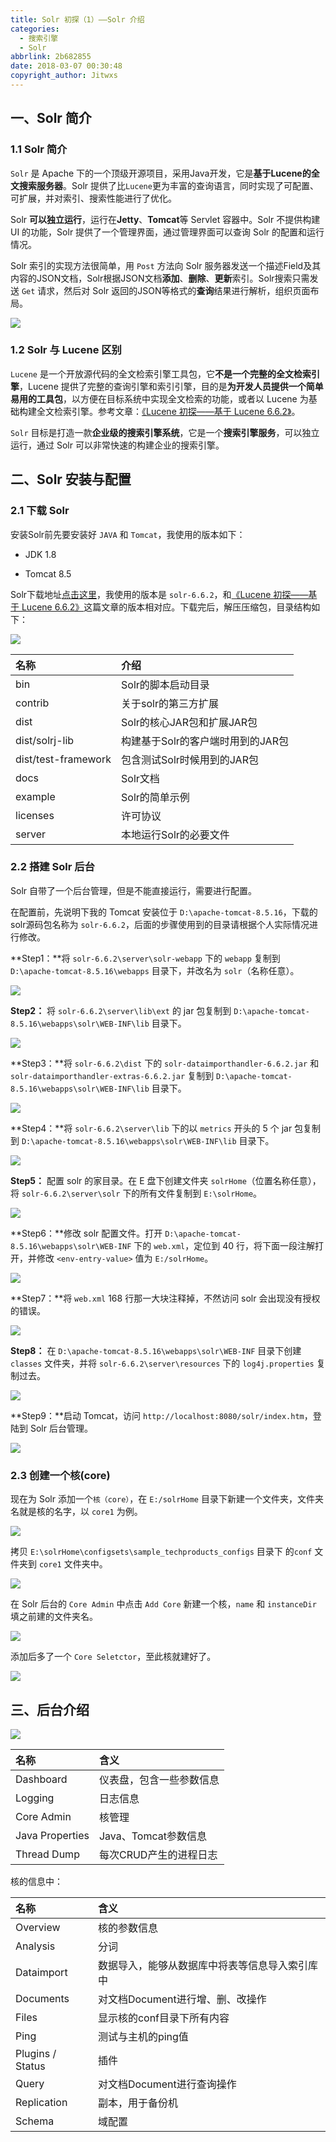 ```yaml
---
title: Solr 初探（1）——Solr 介绍
categories:
  - 搜索引擎
  - Solr
abbrlink: 2b682855
date: 2018-03-07 00:30:48
copyright_author: Jitwxs
---
```


##  一、Solr 简介

### 1.1 Solr 简介

`Solr` 是 Apache 下的一个顶级开源项目，采用Java开发，它是**基于Lucene的全文搜索服务器**。Solr 提供了比`Lucene`更为丰富的查询语言，同时实现了可配置、可扩展，并对索引、搜索性能进行了优化。

Solr **可以独立运行**，运行在**Jetty**、**Tomcat**等 Servlet 容器中。Solr 不提供构建 UI 的功能，Solr 提供了一个管理界面，通过管理界面可以查询 Solr 的配置和运行情况。

Solr 索引的实现方法很简单，用 `Post` 方法向 Solr 服务器发送一个描述Field及其内容的JSON文档，Solr根据JSON文档**添加**、**删除**、**更新**索引。Solr搜索只需发送 `Get` 请求，然后对 Solr 返回的JSON等格式的**查询**结果进行解析，组织页面布局。

![](https://cdn.jsdelivr.net/gh/jitwxs/cdn/blog/posts/201803/20180306233919166.png)

### 1.2 Solr 与 Lucene 区别

`Lucene` 是一个开放源代码的全文检索引擎工具包，它**不是一个完整的全文检索引擎**，Lucene 提供了完整的查询引擎和索引引擎，目的是**为开发人员提供一个简单易用的工具包**，以方便在目标系统中实现全文检索的功能，或者以 Lucene 为基础构建全文检索引擎。参考文章：[《Lucene 初探——基于 Lucene 6.6.2》](/44bf5506.html)。

`Solr` 目标是打造一款**企业级的搜索引擎系统**，它是一个**搜索引擎服务**，可以独立运行，通过 Solr 可以非常快速的构建企业的搜索引擎。

## 二、Solr 安装与配置

### 2.1 下载 Solr

安装Solr前先要安装好 `JAVA` 和 `Tomcat`，我使用的版本如下：

- JDK 1.8

- Tomcat 8.5

Solr下载地址[点击这里](https://mirrors.aliyun.com/apache/lucene/solr/)，我使用的版本是 `solr-6.6.2`，和[《Lucene 初探——基于 Lucene 6.6.2》](/44bf5506.html)这篇文章的版本相对应。下载完后，解压压缩包，目录结构如下：

![](https://cdn.jsdelivr.net/gh/jitwxs/cdn/blog/posts/201803/20180306234340626.png)

| 名称 | 介绍 |
|:-------------|:-------------| 
|bin | Solr的脚本启动目录 |
| contrib | 关于solr的第三方扩展 |
| dist | Solr的核心JAR包和扩展JAR包 |
| dist/solrj-lib| 构建基于Solr的客户端时用到的JAR包 |
| dist/test-framework | 包含测试Solr时候用到的JAR包 |
| docs | Solr文档 |
| example | Solr的简单示例 |
| licenses | 许可协议 |
| server | 本地运行Solr的必要文件 |

### 2.2 搭建 Solr 后台

Solr 自带了一个后台管理，但是不能直接运行，需要进行配置。

在配置前，先说明下我的 Tomcat 安装位于 `D:\apache-tomcat-8.5.16`，下载的solr源码包名称为 `solr-6.6.2`，后面的步骤使用到的目录请根据个人实际情况进行修改。

**Step1：**将 `solr-6.6.2\server\solr-webapp` 下的 `webapp` 复制到 `D:\apache-tomcat-8.5.16\webapps` 目录下，并改名为 `solr`（名称任意）。

![](https://cdn.jsdelivr.net/gh/jitwxs/cdn/blog/posts/201803/20180306235719939.png)

**Step2：** 将 `solr-6.6.2\server\lib\ext` 的 jar 包复制到 `D:\apache-tomcat-8.5.16\webapps\solr\WEB-INF\lib` 目录下。

![](https://cdn.jsdelivr.net/gh/jitwxs/cdn/blog/posts/201803/20180306235942410.png)

**Step3：**将 `solr-6.6.2\dist` 下的 `solr-dataimporthandler-6.6.2.jar` 和 `solr-dataimporthandler-extras-6.6.2.jar` 复制到 `D:\apache-tomcat-8.5.16\webapps\solr\WEB-INF\lib` 目录下。

![](https://cdn.jsdelivr.net/gh/jitwxs/cdn/blog/posts/201803/20180307000147865.png)

**Step4：**将 `solr-6.6.2\server\lib` 下的以 `metrics` 开头的 5 个 jar 包复制到 `D:\apache-tomcat-8.5.16\webapps\solr\WEB-INF\lib` 目录下。

![](https://cdn.jsdelivr.net/gh/jitwxs/cdn/blog/posts/201803/2018030700033299.png)

**Step5：** 配置 solr 的家目录。在 E 盘下创建文件夹 `solrHome`（位置名称任意），将 `solr-6.6.2\server\solr` 下的所有文件复制到 `E:\solrHome`。

![](https://cdn.jsdelivr.net/gh/jitwxs/cdn/blog/posts/201803/20180307000633692.png)

**Step6：**修改 solr 配置文件。打开 `D:\apache-tomcat-8.5.16\webapps\solr\WEB-INF` 下的 `web.xml`，定位到 40 行，将下面一段注解打开，并修改 `<env-entry-value>` 值为 `E:/solrHome`。

![](https://cdn.jsdelivr.net/gh/jitwxs/cdn/blog/posts/201803/20180307000949991.png)

**Step7：**将 `web.xml` 168 行那一大块注释掉，不然访问 solr 会出现没有授权的错误。

![](https://cdn.jsdelivr.net/gh/jitwxs/cdn/blog/posts/201803/20180307001230502.png)

**Step8：** 在 `D:\apache-tomcat-8.5.16\webapps\solr\WEB-INF` 目录下创建 `classes` 文件夹，并将 `solr-6.6.2\server\resources` 下的 `log4j.properties` 复制过去。

![](https://cdn.jsdelivr.net/gh/jitwxs/cdn/blog/posts/201803/20180307001451632.png)

**Step9：**启动 Tomcat，访问 `http://localhost:8080/solr/index.htm`，登陆到 Solr 后台管理。

![](https://cdn.jsdelivr.net/gh/jitwxs/cdn/blog/posts/201803/20180307002927867.png)

### 2.3 创建一个核(core)

现在为 Solr 添加一个`核（core）`，在 `E:/solrHome` 目录下新建一个文件夹，文件夹名就是核的名字，以 `core1` 为例。

![](https://cdn.jsdelivr.net/gh/jitwxs/cdn/blog/posts/201804/20180410091110722.png)

拷贝 `E:\solrHome\configsets\sample_techproducts_configs` 目录下 的`conf` 文件夹到 `core1` 文件夹中。

![](https://cdn.jsdelivr.net/gh/jitwxs/cdn/blog/posts/201804/20180410091342689.png)

在 Solr 后台的 `Core Admin` 中点击 `Add Core` 新建一个核，`name` 和 `instanceDir` 填之前建的文件夹名。

![](https://cdn.jsdelivr.net/gh/jitwxs/cdn/blog/posts/201804/20180410091453209.png)

添加后多了一个 `Core Seletctor`，至此核就建好了。

![](https://cdn.jsdelivr.net/gh/jitwxs/cdn/blog/posts/201804/20180410091659647.png)

## 三、后台介绍

![](https://cdn.jsdelivr.net/gh/jitwxs/cdn/blog/posts/201804/20180410160618644.png)

| 名称 | 含义 |
|:-------------|:-----| 
| Dashboard | 仪表盘，包含一些参数信息 |
| Logging | 日志信息 |
| Core Admin | 核管理 |
| Java Properties | Java、Tomcat参数信息 |
| Thread Dump | 每次CRUD产生的进程日志 |

核的信息中：

| 名称 | 含义 |
|:-------------|:-----| 
| Overview | 核的参数信息 |
| Analysis | 分词 |
| Dataimport | 数据导入，能够从数据库中将表等信息导入索引库中 |
| Documents | 对文档Document进行增、删、改操作 |
| Files | 显示核的conf目录下所有内容 |
| Ping | 测试与主机的ping值 |
| Plugins / Status | 插件 |
| Query | 对文档Document进行查询操作 |
| Replication | 副本，用于备份机 |
| Schema | 域配置 |
